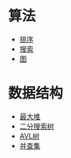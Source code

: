 # 算法

- <a href="排序/index.md">排序</a>
- <a href="搜索/index.md">搜索</a>
- <a href="图/index.md">图</a>

# 数据结构

- <a href="最大堆.md">最大堆</a>
- <a href="二分搜索树.md">二分搜索树</a>
- <a href="AVL树.md">AVL树</a>
- <a href="并查集.md">并查集</a>
